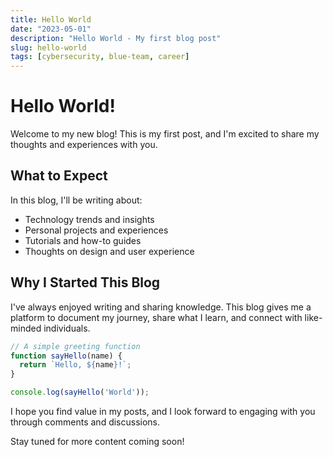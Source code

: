 ```yaml
---
title: Hello World
date: "2023-05-01"
description: "Hello World - My first blog post"
slug: hello-world
tags: [cybersecurity, blue-team, career]
---
```


# Hello World!

Welcome to my new blog! This is my first post, and I'm excited to share my thoughts and experiences with you.

## What to Expect

In this blog, I'll be writing about:

- Technology trends and insights
- Personal projects and experiences
- Tutorials and how-to guides
- Thoughts on design and user experience

## Why I Started This Blog

I've always enjoyed writing and sharing knowledge. This blog gives me a platform to document my journey, share what I learn, and connect with like-minded individuals.

```javascript
// A simple greeting function
function sayHello(name) {
  return `Hello, ${name}!`;
}

console.log(sayHello('World'));
```

I hope you find value in my posts, and I look forward to engaging with you through comments and discussions.

Stay tuned for more content coming soon! 
